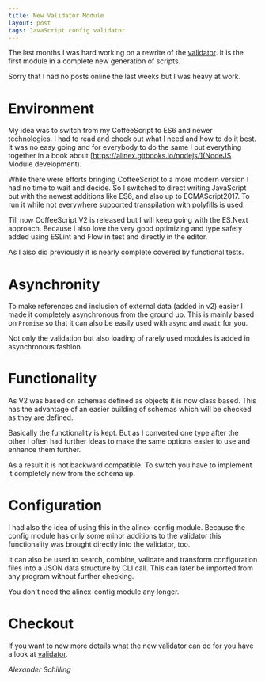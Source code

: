 ```yaml
---
title: New Validator Module
layout: post
tags: JavaScript config validator
---
```


The last months I was hard working on a rewrite of the [validator](https://github.com/alinex/node-validator).
It is the first module in a complete new generation of scripts.

Sorry that I had no posts online the last weeks but I was heavy at work.

# Environment

My idea was to switch from my CoffeeScript to ES6 and newer technologies. I had to read and check out
what I need and how to do it best. It was no easy going and for everybody to do the same I put
everything together in a book about [https://alinex.gitbooks.io/nodejs/](NodeJS Module development).

While there were efforts bringing CoffeeScript to a more modern version I had no time to wait and decide.
So I switched to direct writing JavaScript but with the newest additions like ES6, and also up to
ECMAScript2017. To run it while not everywhere supported transpilation with polyfills is used.

Till now CoffeeScript V2 is released but I will keep going with the ES.Next approach. Because I also
love the very good optimizing and type safety added using ESLint and Flow in test and directly in the
editor.

As I also did previously it is nearly complete covered by functional tests.

# Asynchronity

To make references and inclusion of external data (added in v2) easier I made it completely asynchronous
from the ground up. This is mainly based on `Promise` so that it can also be easily used with `async`
and `await` for you.

Not only the validation but also loading of rarely used modules is added in asynchronous fashion.

# Functionality

As V2 was based on schemas defined as objects it is now class based. This has the advantage of an
easier building of schemas which will be checked as they are defined.

Basically the functionality is kept. But as I converted one type after the other I often had further
ideas to make the same options easier to use and enhance them further.

As a result it is not backward compatible. To switch you have to implement it completely new from
the schema up.

# Configuration

I had also the idea of using this in the alinex-config module. Because the config module has only
some minor additions to the validator this functionality was brought directly into the validator, too.

It can also be used to search, combine, validate and transform configuration files into a JSON data
structure by CLI call. This can later be imported from any program without further checking.

You don't need the alinex-config module any longer.

# Checkout

If you want to now more details what the new validator can do for you have a look at [validator](https://github.com/alinex/node-validator).

_Alexander Schilling_
